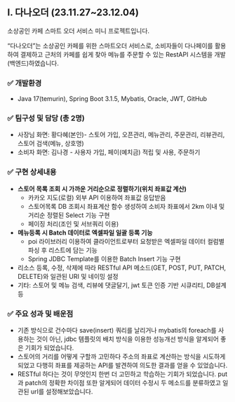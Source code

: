 ## **I. 다나오더 (23.11.27~23.12.04)**

소상공인 카페 스마트 오더 서비스 미니 프로젝트입니다. 

“다나오더”는 소상공인 카페를 위한 스마트오더 서비스로, 소비자들이 다나페이를 활용하여 결제하고 근처의 카페를 쉽게 찾아 메뉴를 주문할 수 있는 RestAPI 시스템을 개발(백엔드)하였습니다. 

### ✅ 개발환경

- Java 17(temurin), Spring Boot 3.1.5, Mybatis, Oracle, JWT, GitHub

### ✅ 팀구성 및 담당 (총 2명)

- 사장님 화면: 황다혜(본인)- 스토어 가입, 오픈관리, 메뉴관리, 주문관리, 리뷰관리, 스토어 검색(메뉴, 상호명)
- 소비자 화면: 김나경 - 사용자 가입, 페이(예치금) 적립 및 사용, 주문하기

### ✅ 구현 상세내용

- **스토어 목록 조회 시 가까운 거리순으로 정렬하기(위치 좌표값 계산)**
    - 카카오 지도(로컬) 외부 API 이용하여 좌표값 응답받음
    - 스토어목록 DB 조회시 좌표계산 함수 생성하여 소비자 좌표에서 2km 이내 및 거리순 정렬된 Select 기능 구현
    - 페이징 처리(조인 및 서브쿼리 이용)
- **메뉴등록 시 Batch 데이터로 엑셀파일 일괄 등록 기능**
    - poi 라이브러리 이용하여 클라이언트로부터 요청받은 엑셀파일 데이터 컬럼별 파싱 후 리스트에 담는 기능
    - Spring JDBC Template를 이용한 Batch Insert 기능 구현
- 리소스 등록, 수정, 삭제에 따라 RESTful API 메소드(GET, POST, PUT, PATCH, DELETE)와 일관된 URI 및 네이밍 설정
- 기타: 스토어 및 메뉴 검색, 리뷰에 댓글달기, jwt 토큰 인증 기반 시큐리티, DB설계 등

### ✅ 주요 성과 및 배운점

- 기존 방식으로 건수마다 save(insert) 쿼리를 날리거나 mybatis의 foreach를 사용하는 것이 아닌, jdbc 템플릿의 배치 방식을 이용한 성능개선 방식을 알게되어 좋은 기회가 되었습니다.
- 스토어의 거리를 어떻게 구할까 고민하다 주소의 좌표로 계산하는 방식을 시도하게 되었고 다행히 좌표를 제공하는 API를 발견하여 의도한 결과를 얻을 수 있었습니다.
- RESTful 하다는 것이 무엇인지 한번 더 고민하고 학습하는 기회가 되었습니다. put과 patch의 정확한 차이점 또한 알게되어 데이터 수정시 두 메소드를 분류하였고 일관된 urI를 설정해보았습니다.
